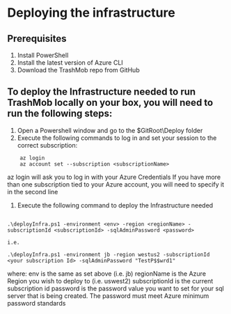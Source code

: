 # Deploying the infrastructure

## Prerequisites
1. Install PowerShell
1. Install the latest version of Azure CLI
1. Download the TrashMob repo from GitHub

## To deploy the Infrastructure needed to run TrashMob locally on your box, you will need to run the following steps:
1. Open a Powershell window and go to the $GitRoot\Deploy folder
1. Execute the following commands to log in and set your session to the correct subscription:
```
    az login
    az account set --subscription <subscriptionName>
```
  az login will ask you to log in with your Azure Credentials
  If you have more than one subscription tied to your Azure account, you will need to specify it in the second line
  
1. Execute the following command to deploy the Infrastructure needed
```

.\deployInfra.ps1 -environment <env> -region <regionName> -subscriptionId <subscriptionId> -sqlAdminPassword <password>

i.e.

.\deployInfra.ps1 -environment jb -region westus2 -subscriptionId <your subscription Id> -sqlAdminPassword "TestP$$wrd1"

```
where:
  env is the same as set above (i.e. jb)
  regionName is the Azure Region you wish to deploy to (i.e. uswest2)
  subscriptionId is the current subscription id
  password is the password value you want to set for your sql server that is being created. The password must meet Azure minimum password standards
